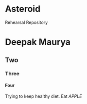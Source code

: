 # Asteroid
Rehearsal Repository

# Deepak Maurya
## Two 
### Three
#### Four



Trying to keep healthy diet. Eat *APPLE*
